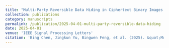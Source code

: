 ```yaml
---
title: "Multi-Party Reversible Data Hiding in Ciphertext Binary Images Based on Visual Cryptography"
collection: publications
category: manuscripts
permalink: /publication/2025-04-01-multi-party-reversible-data-hiding
date: 2025-04-01
venue: 'IEEE Signal Processing Letters'
citation: 'Bing Chen, Jingkun Yu, Bingwen Feng, et al. (2025). &quot;Multi-Party Reversible Data Hiding in Ciphertext Binary Images Based on Visual Cryptography.&quot; <i>IEEE Signal Processing Letters</i>.'
---
```

